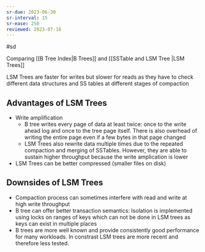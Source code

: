 ```yaml
---
sr-due: 2023-06-30
sr-interval: 15
sr-ease: 250
reviewed: 2023-07-18
---
```


#sd

Comparing [[B Tree Index|B Trees]] and [[SSTable and LSM Tree |LSM Trees]]

LSM Trees are faster for writes but slower for reads as they have to check different data structures and SS tables at different stages of compaction

## Advantages of LSM Trees

- Write amplification
  - B tree writes every page of data at least twice: once to the write ahead log and once to the tree page itself. There is also overhead of writing the entire page even if a few bytes in that page changed
  - LSM Trees also rewrite data multiple times due to the repeated compaction and merging of SSTables. However, they are able to sustain higher throughput because the write amplication is lower
- LSM Trees can be better compressed (smaller files on disk)

## Downsides of LSM Trees

- Compaction process can sometimes interfere with read and write at high write throughput
- B tree can offer better transaction semantics: Isolation is implemented using locks on ranges of keys which can not be done in LSM trees as keys can exist in multiple places
- B trees are more well known and provide consistently good performance for many workloads. In constrast LSM trees are more recent and therefore less tested.
